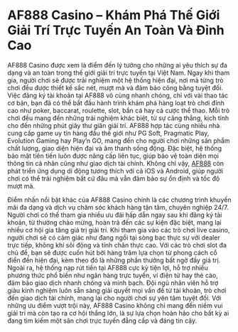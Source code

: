 # AF888 Casino – Khám Phá Thế Giới Giải Trí Trực Tuyến An Toàn Và Đỉnh Cao

AF888 Casino được xem là điểm đến lý tưởng cho những ai yêu thích sự đa dạng và an toàn trong thế giới giải trí trực tuyến tại Việt Nam. Ngay khi tham gia, người chơi sẽ được trải nghiệm một hệ thống hiện đại, nơi mà từng trò chơi đều được thiết kế sắc nét, mượt mà và đảm bảo công bằng tuyệt đối. Việc đăng ký tài khoản tại AF888 vô cùng nhanh chóng, chỉ với vài thao tác cơ bản, bạn đã có thể bắt đầu hành trình khám phá hàng loạt trò chơi đỉnh cao như poker, baccarat, roulette, slot, bắn cá hay cá cược thể thao. Mỗi trò chơi đều mang đến những trải nghiệm khác biệt, từ sự căng thẳng, kịch tính cho đến những phút giây thư giãn giải trí. AF888 hợp tác cùng nhiều nhà cung cấp game uy tín hàng đầu thế giới như PG Soft, Pragmatic Play, Evolution Gaming hay Play’n GO, mang đến cho người chơi những sản phẩm chất lượng, giao diện hiện đại và âm thanh sống động. Đặc biệt, hệ thống bảo mật tiên tiến luôn được nâng cấp liên tục, giúp bảo vệ toàn diện mọi thông tin cá nhân cũng như giao dịch tài chính. Không chỉ vậy, <a href="https://af888-vn.com">AF888</a> còn phát triển ứng dụng di động tương thích với cả iOS và Android, giúp người chơi có thể trải nghiệm bất cứ đâu mà vẫn đảm bảo sự ổn định và tốc độ mượt mà.

Điểm nhấn nổi bật khác của AF888 Casino chính là các chương trình khuyến mãi đa dạng và dịch vụ chăm sóc khách hàng tận tâm, chuyên nghiệp 24/7. Người chơi có thể tham gia nhiều ưu đãi hấp dẫn ngay sau khi đăng ký tài khoản, từ thưởng chào mừng, hoàn trả đến các sự kiện đặc biệt, mang lại nhiều cơ hội gia tăng giá trị giải trí. Khi tham gia vào các trò chơi live casino, người chơi sẽ có cảm giác như đang ngồi tại sòng bạc thực sự với dealer trực tiếp, không khí sôi động và tính chân thực cao. Với các trò chơi slot đa chủ đề, bạn sẽ được cuốn hút bởi hàng trăm lựa chọn từ phong cách cổ điển đến hiện đại, kèm theo đó là những phần thưởng bất ngờ đầy giá trị. Ngoài ra, hệ thống nạp rút tiền tại AF888 cực kỳ tiện lợi, hỗ trợ nhiều phương thức phổ biến như ngân hàng trực tuyến, ví điện tử hay thẻ cào, đảm bảo giao dịch nhanh chóng và minh bạch. Đội ngũ nhân viên hỗ trợ giàu kinh nghiệm luôn sẵn sàng giải quyết mọi vấn đề từ tài khoản, trò chơi đến giao dịch tài chính, mang lại cho người chơi sự yên tâm tuyệt đối. Với những ưu điểm vượt trội này, AF888 Casino không chỉ mang đến niềm vui giải trí mà còn tạo ra cơ hội thắng lớn, là sự lựa chọn hoàn hảo cho bất kỳ ai đang tìm kiếm một sân chơi trực tuyến đẳng cấp và đáng tin cậy.
